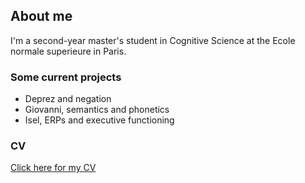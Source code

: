 ## About me
I'm a second-year master's student in Cognitive Science at the Ecole normale superieure in Paris.

### Some current projects

- Deprez and negation
- Giovanni, semantics and phonetics
- Isel, ERPs and executive functioning

### CV
[Click here for my CV](https://jdyeaton27.github.io/CV_YEATON.pdf)

